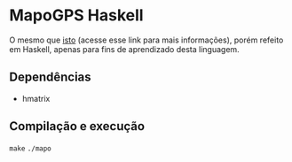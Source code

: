 # MapoGPS Haskell

O mesmo que [isto](https://github.com/lucasoshiro/MapoGPS) (acesse esse link
para mais informações), porém refeito em Haskell, apenas para fins de
aprendizado desta linguagem.

## Dependências

- hmatrix

## Compilação e execução

`make`
`./mapo`
